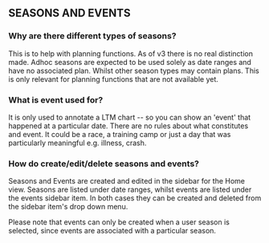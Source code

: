 ## SEASONS AND EVENTS



### Why are there different types of seasons?

This is to help with planning functions. As of v3 there is no real distinction made.
Adhoc seasons are expected to be used solely as date ranges and have no associated plan.
Whilst other season types may contain plans. This is only relevant for planning
functions that are not available yet.



### What is event used for?

It is only used to annotate a LTM chart -- so you can show an 'event' that happened at
a particular date. There are no rules about what constitutes and event. It could be a
race, a training camp or just a day that was particularly meaningful e.g. illness, crash.


### How do create/edit/delete seasons and events?

Seasons and Events are created and edited in the sidebar for the Home view. Seasons are
listed under date ranges, whilst events are listed under the events sidebar item. In
both cases they can be created and deleted from the sidebar item's drop down menu.

Please note that events can only be created when a user season is selected, since
events are associated with a particular season.
